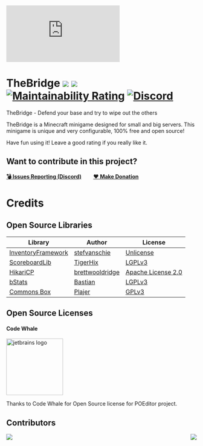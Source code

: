 ![](https://images.plugily.xyz/banner/display.php?id=TheBridge)

# TheBridge [![](https://img.shields.io/badge/javadocs-latest-red.svg)](https://jd.plugily.xyz/apidocs/minecraft/thebridge/) [![](https://img.shields.io/badge/wiki-click-blue.svg)](https://wiki.plugily.xyz/thebridge/) [![Maintainability Rating](https://sonarcloud.io/api/project_badges/measure?project=Plugily-Projects_TheBridge&metric=sqale_rating)](https://sonarcloud.io/dashboard?id=Plugily-Projects_TheBridge) [![Discord](https://img.shields.io/discord/345628548716822530.svg?color=7289DA&label=discord)](https://discord.gg/UXzUdTP)

TheBridge - Defend your base and try to wipe out the others

TheBridge is a Minecraft minigame designed for small and big servers. This minigame is unique 
and very configurable, 100% free and open source!

Have fun using it! Leave a good rating if you really like it.

## Want to contribute in this project?
[**💣 Issues Reporting (Discord)**](https://discordapp.com/invite/UXzUdTP)        [**❤ Make Donation**](https://www.paypal.me/plugilyprojects)

# Credits
## Open Source Libraries
| Library                                                     | Author                                          | License                                                                    |
|-------------------------------------------------------------|-------------------------------------------------|----------------------------------------------------------------------------|
| [InventoryFramework](https://github.com/stefvanschie/IF/)   | [stefvanschie](https://github.com/stefvanschie) | [Unlicense](https://github.com/stefvanschie/IF/blob/master/LICENSE)        |
| [ScoreboardLib](https://github.com/TigerHix/ScoreboardLib/) | [TigerHix](https://github.com/TigerHix)         | [LGPLv3](https://github.com/TigerHix/ScoreboardLib/blob/master/LICENSE)    |
| [HikariCP](https://github.com/brettwooldridge/HikariCP)     | [brettwooldridge](https://github.com/brettwooldridge) | [Apache License 2.0](https://github.com/brettwooldridge/HikariCP/blob/dev/LICENSE) |
| [bStats](https://github.com/Bastian/bStats-Metrics)         | [Bastian](https://github.com/Bastian)           | [LGPLv3](https://github.com/Bastian/bStats-Metrics/blob/master/LICENSE)    |
| [Commons Box](https://github.com/Plajer/Commons-Box)        | [Plajer](https://github.com/Plajer)             | [GPLv3](https://github.com/Plajer/Commons-Box/blob/master/LICENSE.md)      |
## Open Source Licenses
#### Code Whale
<img src="https://poeditor.com/public/images/logo/logo_head_500_transparent.png" alt="jetbrains logo" width="150"/>

Thanks to Code Whale for Open Source license for POEditor project.
## Contributors

<a href="https://github.com/Plugily-Projects/TheBridge/graphs/contributors">
  <img src="https://contrib.rocks/image?repo=Plugily-Projects/TheBridge" />
</a>

<img align="right" src="https://i.imgur.com/BAHeLR2.png">
